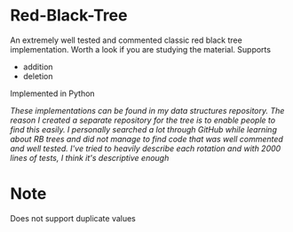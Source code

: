 # Red-Black-Tree
An extremely well tested and commented classic red black tree implementation. Worth a look if you are studying the material.
Supports
- addition
- deletion

Implemented in Python

_These implementations can be found in my data structures repository.
The reason I created a separate repository for the tree is to enable people to find this easily.
I personally searched a lot through GitHub while learning about RB trees and did not manage to find code that was well commented and well tested.
I've tried to heavily describe each rotation and with 2000 lines of tests, I think it's descriptive enough_

# Note
Does not support duplicate values
